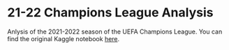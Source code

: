 # 21-22 Champions League Analysis
Anlysis of the 2021-2022 season of the UEFA Champions League. You can find the original Kaggle notebook [here](https://www.kaggle.com/code/caiomelo22/21-22-champions-league-players-analysis).
